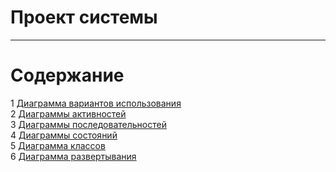 # Проект системы
---

# Содержание
1 [Диаграмма вариантов использования](https://github.com/sasha451/Task-Planner/blob/master/Design%20and%20Modeling/Use%20case%20diagram/UseCase.md)  
2 [Диаграммы активностей](https://github.com/sasha451/Task-Planner/blob/master/Design%20and%20Modeling/Activity%20diagrams/Activity.md)  
3 [Диаграммы последовательностей](https://github.com/sasha451/Task-Planner/blob/master/Design%20and%20Modeling/Sequence%20diagrams/Sequence.md)  
4 [Диаграммы состояний](State/README.md)  
5 [Диаграмма классов](Class/README.md)  
6 [Диаграмма развертывания](Deployment/README.md)   